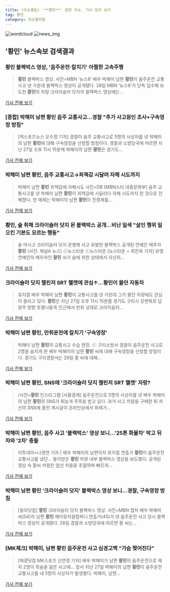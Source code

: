 ```yaml
---
title: (이슈클립) '**황민**' 관련 이슈, 기사 모아 보기
tag: 황민
category: 이슈클리핑
---
```

![wordcloud](https://s3.ap-northeast-2.amazonaws.com/lyrics101-wordcloud/2018-08-29-1535502437.png)
![news_img](https://user-images.githubusercontent.com/42597476/44507050-1206f400-a6e4-11e8-8d98-7ffbfebb353f.png)
## **'**황민**'** 뉴스속보 검색결과
### **황민** 블랙박스 영상, '음주운전·칼치기' 아찔한 고속주행

>**황민** 블랙박스 영상. 사진=MBN ‘뉴스8’ 배우 박해미 남편 **황민**이 음주운전 교통사고 낸 가운데 블랙박스 영상이 공개됐다. 28일 MBN ‘뉴스8’가 단독 입수해 보도한 **황민**의 차량 크라이슬러 닷지의 블랙박스 영상에는...

<a href="http://www.edaily.co.kr/news/newspath.asp?newsid=01879446619312240" target="_blank">기사 전체 보기</a>

### [종합] 박해미 남편 **황민** 음주 교통사고...경찰 "추가 사고원인 조사+구속영장 방침"

>[엑스포츠뉴스 오수정 기자] 경찰이 음주 교통사고로 5명의 사상자를 낸 박해미의 남편 **황민**에 대해 구속영장을 신청할 방침이다. 경찰과 소방당국에 따르면 지난 27일 오후 11시 15분께 박해미의 남편 **황민**은 경기도...

<a href="http://www.xportsnews.com/?ac=article_view&entry_id=1012962" target="_blank">기사 전체 보기</a>

### 박해미 남편 **황민**, 음주 교통사고→죄책감 시달려 자해 시도까지

>박해미 남편 **황민** 죄책감에 자해시도 사진=DB [MBN스타 대중문화부] 음주 교통사고를 낸 박해미 남편 **황민**이 죄책감에 시달리다 자해 시도까지 한 것으로 전해졌다. 한 매체는 박해미의 남편 **황민**이 진정제를...

<a href="http://star.mbn.co.kr/view.php?year=2018&no=541862&refer=portal" target="_blank">기사 전체 보기</a>

### **황민**, 술 취해 크라이슬러 닷지 몬 블랙박스 공개…비난 일색 "살인 행위 일으킨 기본도 모르는 행동"

>술 마시고 크라이슬러 닷지 운행해 사고 유발한 블랙박스 공개된 연예인 배우자 **황민** (사진: 채널A 뉴스) ⓒ뉴스타운 ⓒ뉴스타운 [뉴스타운 = 최진욱 기자] 유명 연예인의 배우자인 **황민** 씨가 술에 취한 상태에서 자신의...

<a href="http://www.newstown.co.kr/news/articleView.html?idxno=338379" target="_blank">기사 전체 보기</a>

### 크라이슬러 닷지 챌린저 SRT 헬캣에 관심↑…**황민**이 몰던 자동차

>뮤지컬 배우 박해미 남편 **황민**이 교통사고를 낸 가운데 그가 몰던 차량에도 관심이 쏠리고 있다. **황민**은 지난 27일 오후 11시 15분쯤 경기도 구리시 강변북로 남양주 방향 토평나들목 인근에서 만취 상태로 크라이슬러...

<a href="http://sports.khan.co.kr/news/sk_index.html?art_id=201808290903013&sec_id=540101&pt=nv" target="_blank">기사 전체 보기</a>

### 박해미 남편 **황민**, 만취운전에 칼치기 '구속영장'

>박해미 남편 **황민**의 교통사고 수습 현장. ⓒ 구리소방서 경찰이 음주운전 사고로 2명을 숨지게 한 배우 박해미의 남편 **황민** 씨에 대해 구속영장을 신청할 방침이다. 경기도 구리경찰서는 29일 황 씨에 대해...

<a href="http://www.dailian.co.kr/news/view/735649/?sc=naver" target="_blank">기사 전체 보기</a>

### 박해미 남편 **황민**, SNS에 '크라이슬러 닷지 챌린저 SRT 헬캣' 자랑?

>/사진=**황민** 인스타그램 [서울경제] 음주운전으로 5명의 사상자를 낸 배우 박해미의 남편 **황민**의 SNS가 뒤늦게 주목을 받고 있다. 과거 사고 차량을 구매한 뒤 자신의 SNS에 올린 게시글이 온라인상에서 화제가...

<a href="http://www.sedaily.com/NewsView/1S3JRIO5Q8" target="_blank">기사 전체 보기</a>

### 박해미 남편 **황민**, 음주 사고 '블랙박스' 영상 보니…'25톤 화물차' 박고 뒤차와 '2차' 충돌

>이투데이=나경연 기자 | 배우 박해미의 남편이자 뮤지컬 연출가 **황민**이 음주운전 교통사고를 냈던... 들이받은 **황민** 차량 내부 블랙박스 영상을 보도했다. 공개된 영상 속 황씨 차량은 앞선 차들을 추월하며 빠르게...

<a href="http://www.etoday.co.kr/news/section/newsview.php?idxno=1657214" target="_blank">기사 전체 보기</a>

### 박해미 남편 **황민** ‘크라이슬러 닷지’ 블랙박스 영상 보니…경찰, 구속영장 방침

>[동아닷컴] **황민** 크라이슬러 닷지 블랙박스 영상. 사진=MBN 캡처 배우 박해미 씨(54)의 남편 **황민** 해미뮤지컬컴퍼니 연출가(45)가 낸 음주운전 사고 당시 블랙박스 영상이 공개됐다. 28일 경찰과 소방당국에 따르면 황 씨는...

<a href="http://news.donga.com/3/all/20180829/91725927/2" target="_blank">기사 전체 보기</a>

### [MK체크] 박해미, 남편 **황민** 음주운전 사고 심경고백 “가슴 찢어진다”

>[매경닷컴 MK스포츠 신연경 기자] 배우 박해미가 남편 **황민**의 음주운전으로 제자 2명이 목숨을 잃은 사고에... 앞서 지난 27일 박해미의 남편 **황민**이 음주운전 교통사고를 내 5명의 사상자가 발생했다. 박해미, 남편...

<a href="http://sports.mk.co.kr/view.php?year=2018&no=541780" target="_blank">기사 전체 보기</a>


